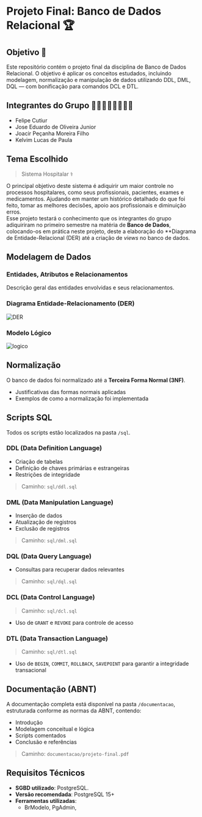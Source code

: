 # Projeto Final: Banco de Dados Relacional 🏆

## Objetivo 🎯

Este repositório contém o projeto final da disciplina de Banco de Dados Relacional. O objetivo é aplicar os conceitos estudados, incluindo modelagem, normalização e manipulação de dados utilizando DDL, DML, DQL — com bonificação para comandos DCL e DTL.

## Integrantes do Grupo 🧍‍♂️🧍‍♂️🧍‍♂️🧍‍♂️

- Felipe Cutiur
- Jose Eduardo de Oliveira Junior
- Joacir Peçanha Moreira Filho
- Kelvim Lucas de Paula

## Tema Escolhido 

> Sistema Hospitalar ⚕️

O principal objetivo deste sistema é adiquirir um maior controle no processos hospitalares, como seus profissionais, pacientes, exames e medicamentos. Ajudando em manter um histórico detalhado do que foi feito, tomar as melhores decisões, apoio aos profissionais e diminuição erros.<br>
Esse projeto testará o conhecimento que os integrantes do grupo adiquiriram no primeiro semestre na matéria de **Banco de Dados**, colocando-os em prática neste projeto, deste a elaboração do **Diagrama de Entidade-Relacional (DER) até a criação de _views_ no banco de dados.

## Modelagem de Dados 

### Entidades, Atributos e Relacionamentos

Descrição geral das entidades envolvidas e seus relacionamentos.

### Diagrama Entidade-Relacionamento (DER)

![DER](https://github.com/KeLLucas/Projeto-Final-Banco-de-Dados-Relacional-2025/blob/develop/docs/modelagem_trabalho_final.png)

### Modelo Lógico

![logico]()

## Normalização

O banco de dados foi normalizado até a **Terceira Forma Normal (3NF)**.

- Justificativas das formas normais aplicadas
- Exemplos de como a normalização foi implementada


## Scripts SQL

Todos os scripts estão localizados na pasta `/sql`.

### DDL (Data Definition Language)

- Criação de tabelas
- Definição de chaves primárias e estrangeiras
- Restrições de integridade

> Caminho: `sql/ddl.sql`

### DML (Data Manipulation Language)

- Inserção de dados
- Atualização de registros
- Exclusão de registros

> Caminho: `sql/dml.sql`

### DQL (Data Query Language)

- Consultas para recuperar dados relevantes

> Caminho: `sql/dql.sql`

### DCL (Data Control Language)

> Caminho: `sql/dcl.sql`

- Uso de `GRANT` e `REVOKE` para controle de acesso

### DTL (Data Transaction Language)

> Caminho: `sql/dtl.sql`

- Uso de `BEGIN`, `COMMIT`, `ROLLBACK`, `SAVEPOINT` para garantir a integridade transacional


## Documentação (ABNT)

A documentação completa está disponível na pasta `/documentacao`, estruturada conforme as normas da ABNT, contendo:

- Introdução
- Modelagem conceitual e lógica
- Scripts comentados
- Conclusão e referências

> Caminho: `documentacao/projeto-final.pdf`


## Requisitos Técnicos

- **SGBD utilizado**: PostgreSQL.
- **Versão recomendada**: PostgreSQL 15+
- **Ferramentas utilizadas**:
  - BrModelo, PgAdmin,
